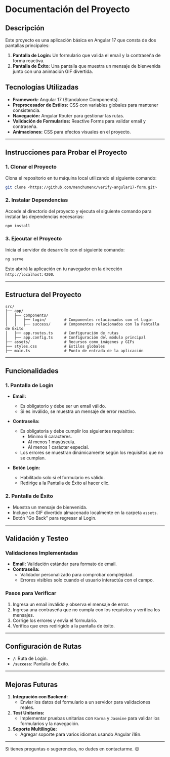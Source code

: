 


# Documentación del Proyecto

## Descripción
Este proyecto es una aplicación básica en Angular 17 que consta de dos pantallas principales:
1. **Pantalla de Login:** Un formulario que valida el email y la contraseña de forma reactiva.
2. **Pantalla de Éxito:** Una pantalla que muestra un mensaje de bienvenida junto con una animación GIF divertida.

## Tecnologías Utilizadas
- **Framework:** Angular 17 (Standalone Components).
- **Preprocesador de Estilos:** CSS con variables globales para mantener consistencia.
- **Navegación:** Angular Router para gestionar las rutas.
- **Validación de Formularios:** Reactive Forms para validar email y contraseña.
- **Animaciones:** CSS para efectos visuales en el proyecto.

---

## Instrucciones para Probar el Proyecto

### 1. **Clonar el Proyecto**
Clona el repositorio en tu máquina local utilizando el siguiente comando:
```bash
git clone <https://github.com/menchumenx/verify-angular17-form.git>
```

### 2. **Instalar Dependencias**
Accede al directorio del proyecto y ejecuta el siguiente comando para instalar las dependencias necesarias:
```bash
npm install
```

### 3. **Ejecutar el Proyecto**
Inicia el servidor de desarrollo con el siguiente comando:
```bash
ng serve
```
Esto abrirá la aplicación en tu navegador en la dirección `http://localhost:4200`.

---

## Estructura del Proyecto
```plaintext
src/
├── app/
│   ├── components/
│   │   ├── login/        # Componentes relacionados con el Login
│   │   ├── success/      # Componentes relacionados con la Pantalla de Éxito
│   ├── app.routes.ts     # Configuración de rutas
│   ├── app.config.ts     # Configuración del módulo principal
├── assets/               # Recursos como imágenes y GIFs
├── styles.css            # Estilos globales
├── main.ts               # Punto de entrada de la aplicación
```

---

## Funcionalidades

### 1. **Pantalla de Login**
- **Email:**
  - Es obligatorio y debe ser un email válido.
  - Si es inválido, se muestra un mensaje de error reactivo.
- **Contraseña:**
  - Es obligatoria y debe cumplir los siguientes requisitos:
    - Mínimo 6 caracteres.
    - Al menos 1 mayúscula.
    - Al menos 1 carácter especial.
  - Los errores se muestran dinámicamente según los requisitos que no se cumplan.

- **Botón Login:**
  - Habilitado solo si el formulario es válido.
  - Redirige a la Pantalla de Éxito al hacer clic.

### 2. **Pantalla de Éxito**
- Muestra un mensaje de bienvenida.
- Incluye un GIF divertido almacenado localmente en la carpeta `assets`.
- Botón "Go Back" para regresar al Login.

---

## Validación y Testeo
### Validaciones Implementadas
- **Email:** Validación estándar para formato de email.
- **Contraseña:**
  - Validador personalizado para comprobar complejidad.
  - Errores visibles solo cuando el usuario interactúa con el campo.

### Pasos para Verificar
1. Ingresa un email inválido y observa el mensaje de error.
2. Ingresa una contraseña que no cumpla con los requisitos y verifica los mensajes.
3. Corrige los errores y envía el formulario.
4. Verifica que eres redirigido a la pantalla de éxito.

---

## Configuración de Rutas
- **`/`**: Ruta de Login.
- **`/success`**: Pantalla de Éxito.

---

## Mejoras Futuras
1. **Integración con Backend:**
   - Enviar los datos del formulario a un servidor para validaciones reales.
2. **Test Unitarios:**
   - Implementar pruebas unitarias con `Karma` y `Jasmine` para validar los formularios y la navegación.
3. **Soporte Multilingüe:**
   - Agregar soporte para varios idiomas usando Angular i18n.

---

Si tienes preguntas o sugerencias, no dudes en contactarme. 😊

